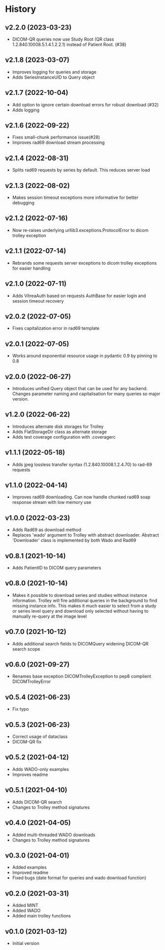 # History
## v2.2.0 (2023-03-23)
* DICOM-QR queries now use Study Root (QR class 1.2.840.10008.5.1.4.1.2.2.1) instead of Patient Root. (#38)

## v2.1.8 (2023-03-07)
* Improves logging for queries and storage
* Adds SeriesInstanceUID to Query object

## v2.1.7 (2022-10-04)
* Add option to ignore certain download errors for robust download (#32)
* Adds logging

## v2.1.6 (2022-09-22)
* Fixes small-chunk performance issue(#28)
* Improves rad69 download stream processing

## v2.1.4 (2022-08-31)
* Splits rad69 requests by series by default. This reduces server load
 
## v2.1.3 (2022-08-02)
* Makes session timeout exceptions more informative for better debugging

## v2.1.2 (2022-07-16)
* Now re-raises underlying urllib3.exceptions.ProtocolError to dicom trolley exception
 
## v2.1.1 (2022-07-14)
* Rebrands some requests server exceptions to dicom trolley exceptions for easier handling

## v2.1.0 (2022-07-11)
* Adds VitreaAuth based on requests AuthBase for easier login and session timeout recovery

## v2.0.2 (2022-07-05)
* Fixes capitalization error in rad69 template

## v2.0.1 (2022-07-05)
* Works around exponential resource usage in pydantic 0.9 by pinning to 0.8

## v2.0.0 (2022-06-27)
* Introduces unified Query object that can be used for any backend. Changes parameter naming 
  and capitalisation for many queries so major version.

## v1.2.0 (2022-06-22)
* Introduces alternate disk storages for Trolley
* Adds FlatStorageDir class as alternate storage
* Adds test coverage configuration with .coveragerc

## v1.1.1 (2022-05-18)
* Adds jpeg lossless transfer syntax (1.2.840.10008.1.2.4.70) to rad-69 requests 

## v1.1.0 (2022-04-14)
* Improves rad69 downloading. Can now handle chunked rad69 soap response stream with low memory use  

## v1.0.0 (2022-03-23)
* Adds Rad69 as download method 
* Replaces 'wado' argument to Trolley with abstract downloader. Abstract 'Downloader' class is implemented by both Wado and Rad69  

## v0.8.1 (2021-10-14)
* Adds PatientID to DICOM query parameters

## v0.8.0 (2021-10-14)

* Makes it possible to download series and studies without instance information. 
  Trolley will fire additional queries in the background to find missing instance info.
  This makes it much easier to select from a study or series level query and download only 
  selected without having to manually re-query at the image level

## v0.7.0 (2021-10-12)

* Adds additional search fields to DICOMQuery widening DICOM-QR search scope

## v0.6.0 (2021-09-27)

* Renames base exception DICOMTrolleyException to pep8 complient DICOMTrolleyError

## v0.5.4 (2021-06-23)

* Fix typo

## v0.5.3 (2021-06-23)

* Correct usage of dataclass
* DICOM-QR fix

## v0.5.2 (2021-04-12)

* Adds WADO-only examples 
* Improves readme

## v0.5.1 (2021-04-10)

* Adds DICOM-QR search
* Changes to Trolley method signatures

## v0.4.0 (2021-04-05)

* Added multi-threaded WADO downloads 
* Changes to Trolley method signatures


## v0.3.0 (2021-04-01)

* Added examples
* Improved readme
* Fixed bugs (date format for queries and wado download function) 


## v0.2.0 (2021-03-31)

* Added MINT 
* Added WADO 
* Added main trolley functions

## v0.1.0 (2021-03-12)

* Initial version
